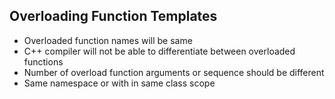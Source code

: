 ## Overloading Function Templates
- Overloaded function names will be same
- C++ compiler will not be able to differentiate between overloaded functions
- Number of overload function arguments or sequence should be different
- Same namespace or with in same class scope